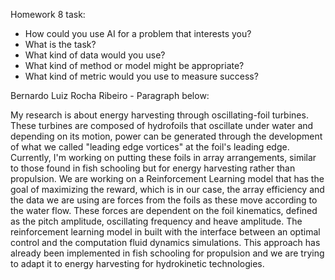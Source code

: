 Homework 8 task:
 
- How could you use AI for a problem that interests you? 
- What is the task? 
- What kind of data would you use? 
- What kind of method or model might be appropriate? 
- What kind of metric would you use to measure success? 

Bernardo Luiz Rocha Ribeiro - Paragraph below:

My research is about energy harvesting through oscillating-foil turbines. These turbines are composed of hydrofoils that oscillate under water and depending on its motion, power can be generated through the development of what we called "leading edge vortices" at the foil's leading edge. Currently, I'm working on putting these foils in array arrangements, similar to those found in fish schooling but for energy harvesting rather than propulsion. We are working on a Reinforcement Learning model that has the goal of maximizing the reward, which is in our case, the array efficiency and the data we are using are forces from the foils as these move according to the water flow. These forces are dependent on the foil kinematics, defined as the pitch amplitude, oscillating frequency and heave amplitude. The reinforcement learning model in built with the interface between an optimal control and the computation fluid dynamics simulations. This approach has already been implemented in fish schooling for propulsion and we are trying to adapt it to energy harvesting for hydrokinetic technologies.  



